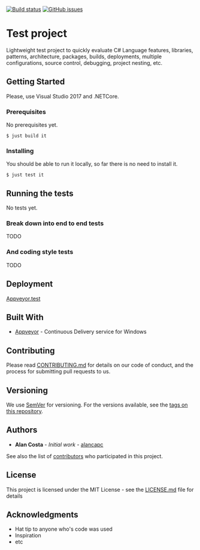 [![Build status](https://ci.appveyor.com/api/projects/status/ep214ao2v0x2v9x7/branch/master?svg=true)](https://ci.appveyor.com/project/alancapc/test/branch/master) 
[![GitHub issues](https://img.shields.io/github/issues/alancapc/test.svg)](https://github.com/alancapc/test/issues)

# Test project

Lightweight test project to quickly evaluate C# Language features, libraries, patterns, architecture, packages, 
builds, deployments, multiple configurations, source control, debugging, project nesting, etc.

## Getting Started

Please, use Visual Studio 2017 and .NETCore.

### Prerequisites

No prerequisites yet.

```
$ just build it
```

### Installing

You should be able to run it locally, so far there is no need to install it.

```
$ just test it
```

## Running the tests

No tests yet.

### Break down into end to end tests

TODO

### And coding style tests

TODO

## Deployment

[Appveyor.test](https://ci.appveyor.com/projects?tag=test)

## Built With

* [Appveyor](https://ci.appveyor.com/) - Continuous Delivery service for Windows

## Contributing

Please read [CONTRIBUTING.md](https://gist.github.com/PurpleBooth/b24679402957c63ec426) for details on our code of conduct, and the process for submitting pull requests to us.

## Versioning

We use [SemVer](http://semver.org/) for versioning. For the versions available, see the [tags on this repository](https://github.com/alancapc/test/tags). 

## Authors

* **Alan Costa** - *Initial work* - [alancapc](https://github.com/alancapc)

See also the list of [contributors](https://github.com/alancapc/test/contributors) who participated in this project.

## License

This project is licensed under the MIT License - see the [LICENSE.md](LICENSE.md) file for details

## Acknowledgments

* Hat tip to anyone who's code was used
* Inspiration
* etc

